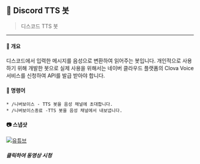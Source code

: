 



## 📗 Discord TTS 봇
> 디스코드 TTS 봇

---

#### 📖 개요
디스코드에서 입력한 메시지를 음성으로 변환하여 읽어주는 봇입니다.
개인적으로 사용하기 위해 개발한 봇으로 실제 사용을 위해서는 네이버 클라우드 플랫폼의 Clova Voice 서비스를 신청하여 API를 발급 받아야 합니다.

#### 📄 명령어
```
* /니버보이스 - TTS 봇을 음성 채널에 초대합니다.
* /니버보이스종료 -TTS 봇을 음성 채널에서 내보냅니다.
```

#### 📷 스냅샷
[![유튜브](http://img.youtube.com/vi/85-xuxmm5_w/0.jpg)](https://youtu.be/xuxmm5_w)
##### 클릭하여 동영상 시청


